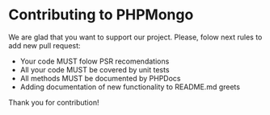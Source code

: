 Contributing to PHPMongo
========================

We are glad that you want to support our project. Please, folow next rules to add new pull request:

* Your code MUST folow PSR recomendations
* All your code MUST be covered by unit tests
* All methods MUST be documented by PHPDocs
* Adding documentation of new functionality to README.md greets

Thank you for contribution!
